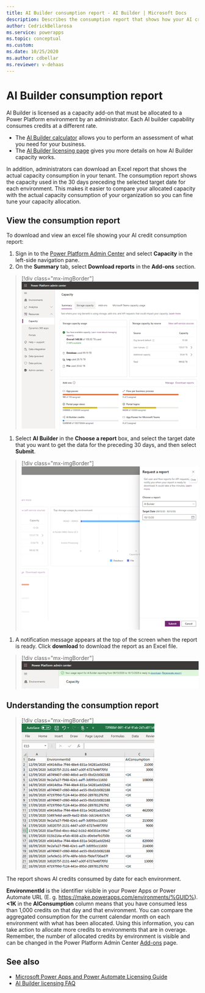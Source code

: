 ```yaml
---
title: AI Builder consumption report - AI Builder | Microsoft Docs
description: Describes the consumption report that shows how your AI credits are being used in the Power Platform Admin Center.
author: CedrickBellarosa
ms.service: powerapps
ms.topic: conceptual
ms.custom: 
ms.date: 10/25/2020
ms.author: cdbellar
ms.reviewer: v-dehaas
---
```


# AI Builder consumption report

AI Builder is licensed as a capacity add-on that must be allocated to a Power Platform environment by an administrator. Each AI builder capability consumes credits at a different rate.

- The [AI Builder calculator](https://flow.microsoft.com/ai-builder-calculator/) allows you to perform an assessment of what you need for your business.
- The [AI Builder licensing page](administer-licensing.md) gives you more details on how AI Builder capacity works.

In addition, administrators can download an Excel report that shows the actual capacity consumption in your tenant. The consumption report shows the capacity used in the 30 days preceding the selected target date for each environment. This makes it easier to compare your allocated capacity with the actual capacity consumption of your organization so you can fine tune your capacity allocation.

## View the consumption report

To download and view an excel file showing your AI credit consumption report:

1. Sign in to the [Power Platform Admin Center](https://admin.powerplatform.microsoft.com/) and select **Capacity** in the left-side navigation pane.
1. On the **Summary** tab, select **Download reports** in the **Add-ons** section.

 > [!div class="mx-imgBorder"]
 > ![Power Platform Admin Center capacity screen](media/ppac-capacity-screen.png "AI Builder credits is located in the 'Add-ons' section")

1. Select **AI Builder** in the **Choose a report** box, and select the target date that you want to get the data for the preceding 30 days, and then select **Submit**.

 > [!div class="mx-imgBorder"]
 > ![Power Platform Admin Center 'request report' screen](media/ppac-request-report-screen.png "Choose your settings in the 'rRequest a report' section")

1.	A notification message appears at the top of the screen when the report is ready. Click **download** to download the report as an Excel file.

 > [!div class="mx-imgBorder"]
 > ![Power Platform Admin Center 'download report' message](media/ppac-download-message.png "Select 'download' in the message")

## Understanding the consumption report

 > [!div class="mx-imgBorder"]
 > ![Consumption report](media/consumption-report.png "Excel file showing your consumption")

The report shows AI credits consumed by date for each environment.
 
**EnvironmentId** is the identifier visible in your Power Apps or Power Automate URL (E. g. https://make.powerapps.com/environments/%GUID%). **<1K** in the **AIConsumption** column means that you have consumed less than 1,000 credits on that day and that environment. You can compare the aggregated consumption for the current calendar month on each environment with what has been allocated. Using this information, you can take action to allocate more credits to environments that are in overage. Remember, the number of allocated credits by environment is visible and can be changed in the Power Platform Admin Center [Add-ons](https://admin.powerplatform.microsoft.com/resources/capacity#add-ons) page.

## See also

- [Microsoft Power Apps and Power Automate Licensing Guide](https://go.microsoft.com/fwlink/?LinkId=2085130)<!--I don't think you want the locale identifier? -->
- [AI Builder licensing FAQ](/power-platform/admin/powerapps-flow-licensing-faq#ai-builder)

